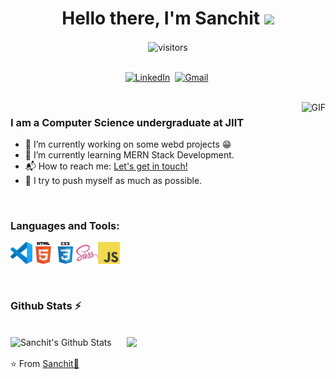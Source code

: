 <p>
  <h1 align="center"><b>Hello there, I'm Sanchit <img src="https://raw.githubusercontent.com/MartinHeinz/MartinHeinz/master/wave.gif" width="30px"></b></h1>
</p>


<p align="center">
    <img align="center" alt="visitors" src="https://gpvc.arturio.dev/SaNcHiT104" />
</p>

<p align="center">
<br>
<a href="https://www.linkedin.com/in/sanchit14/"><img src="https://img.shields.io/badge/linkedin-%230077B5.svg?&style=for-the-badge&logo=linkedin&logoColor=white" alt="LinkedIn" /></a>&nbsp;
<a href="mailto:jainsanchit14112002@gmail.com?subject=Hi%20Sanchit"><img src="https://img.shields.io/badge/gmail-%23D14836.svg?&style=for-the-badge&logo=gmail&logoColor=white" alt="Gmail"/></a>&nbsp;
<!--<a href="https://kkvanonymous.github.io/"><img alt="Website" src="https://img.shields.io/website?style=for-the-badge&up_message=portfolio&url=https%3A%2F%2Fkkvanonymous.github.io%2F"></a>-->
</p>

<br>

<img align="right" height="270px" alt="GIF" src="https://user-images.githubusercontent.com/74038190/225813708-98b745f2-7d22-48cf-9150-083f1b00d6c9.gif" />

### I am a Computer Science undergraduate at JIIT
- 🔭 I’m currently working on some webd projects :grin:
- 🌱 I’m currently learning MERN Stack Development.
- 📬 How to reach me: [Let's get in touch!][linkedin]
- 🧗 I try to push myself as much as possible.

<br>

### Languages and Tools: 

<img align="left" alt="Visual Studio Code" width="35px" src="https://raw.githubusercontent.com/github/explore/80688e429a7d4ef2fca1e82350fe8e3517d3494d/topics/visual-studio-code/visual-studio-code.png" />
<img align="left" alt="HTML5" width="35px" src="https://raw.githubusercontent.com/github/explore/80688e429a7d4ef2fca1e82350fe8e3517d3494d/topics/html/html.png" />
<img align="left" alt="CSS3" width="35px" src="https://raw.githubusercontent.com/github/explore/80688e429a7d4ef2fca1e82350fe8e3517d3494d/topics/css/css.png" />
<img align="left" alt="Sass" width="35px" src="https://raw.githubusercontent.com/github/explore/80688e429a7d4ef2fca1e82350fe8e3517d3494d/topics/sass/sass.png" />
<img align="left" alt="JavaScript" width="35px" src="https://raw.githubusercontent.com/github/explore/80688e429a7d4ef2fca1e82350fe8e3517d3494d/topics/javascript/javascript.png" />
<br>
<br>
<br>
<br>

### Github Stats :zap:
<br>
  <img align="left" src="[https://github-readme-stats-git-masterrstaa-rickstaa.vercel.app/api?username=SaNcHiT104&&show_icons=true&theme=dark&show_icons=true&title_color=fff&icon_color=79ff97&text_color=efefef&bg_color=24292e" alt="Sanchit's Github Stats" ](
<img src="https://github-readme-stats.vercel.app/api/top-langs/?username=SaNcHiT104&show_icons=true&hide_border=true&theme=radical" width="37%" alt="Sanchit's Top Languages"/>

<img src="https://github.com/sisodiya2421/sisodiya2421/blob/master/images/bottom.svg" />

⭐️ From [Sanchit🌈](https://github.com/SaNcHiT104)





[linkedin]: https://www.linkedin.com/in/sanchit14/
